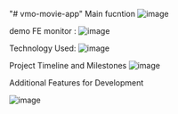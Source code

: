 "# vmo-movie-app" 
Main fucntion
![image](https://github.com/user-attachments/assets/de49c677-9723-4103-9436-69ca2d4bfbbf)


demo FE monitor :
![image](https://github.com/user-attachments/assets/22189faf-dc4c-48a2-a938-eda7886a75bd)


Technology Used:
![image](https://github.com/user-attachments/assets/cff1041a-11aa-457a-adf7-998d1a1da5a2)


Project Timeline and Milestones
![image](https://github.com/user-attachments/assets/a2897ab2-0e2a-4025-a6db-40e7b67d549a)


Additional Features for Development

![image](https://github.com/user-attachments/assets/9c303f3d-7ff0-45cb-830e-f76b76564b89)
